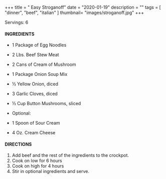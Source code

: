 +++
title = " Easy Stroganoff"
date = "2020-01-19"
description = ""
tags = [
    "dinner",
    "beef",
    "italian"
]
thumbnail= "images/stroganoff.jpg"
+++

Servings: 6 <!--more-->

#### INGREDIENTS 
* 1 Package of Egg Noodles 
* 2 Lbs. Beef Stew Meat 
* 2 Cans of Cream of Mushroom 
* 1 Package Onion Soup Mix
* ½ Yellow Onion, diced 
* 3 Garlic Cloves, diced 
* ½ Cup Button Mushrooms, sliced 

* Optional: 
* 1 Spoon of Sour Cream 
* 4 Oz. Cream Cheese 


#### DIRECTIONS 
1. Add beef and the rest of the ingredients to the crockpot. 
2. Cook on low for 6 hours 
3. Cook on high for 4 hours
4. Stir in optional ingredients and serve. 
